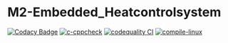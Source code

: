 # M2-Embedded_Heatcontrolsystem
[![Codacy Badge](https://app.codacy.com/project/badge/Grade/b7443246d5534045b3a400afcfcf6564)](https://www.codacy.com/gh/gowthamnp/M2-Embedded_Heatcontrolsystem/dashboard?utm_source=github.com&amp;utm_medium=referral&amp;utm_content=gowthamnp/M2-Embedded_Heatcontrolsystem&amp;utm_campaign=Badge_Grade)
[![c-cppcheck](https://github.com/gowthamnp/M2-Embedded_Heatcontrolsystem/actions/workflows/cpp.yml/badge.svg)](https://github.com/gowthamnp/M2-Embedded_Heatcontrolsystem/actions/workflows/cpp.yml)
[![codequality CI](https://github.com/gowthamnp/M2-Embedded_Heatcontrolsystem/actions/workflows/codequality.yml/badge.svg)](https://github.com/gowthamnp/M2-Embedded_Heatcontrolsystem/actions/workflows/codequality.yml)
[![compile-linux](https://github.com/gowthamnp/M2-Embedded_Heatcontrolsystem/actions/workflows/compail.yml/badge.svg)](https://github.com/gowthamnp/M2-Embedded_Heatcontrolsystem/actions/workflows/compail.yml)
